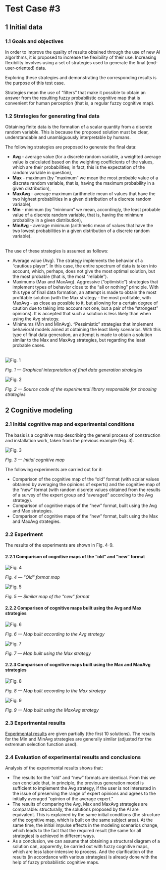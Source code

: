 # Test Case #3

## 1 Initial data

### 1.1 Goals and objectives

In order to improve the quality of results obtained through the use of new AI algorithms, it is proposed to increase the flexibility of their use. Increasing flexibility involves using a set of strategies used to generate the final (end-user-oriented) data.

Exploring these strategies and demonstrating the corresponding results is the purpose of this test case.

Strategies mean the use of “filters” that make it possible to obtain an answer from the resulting fuzzy probabilistic cognitive map that is convenient for human perception (that is, a regular fuzzy cognitive map).

### 1.2 Strategies for generating final data

Obtaining finite data is the formation of a scalar quantity from a discrete random variable. This is because the proposed solution must be clear, understandable and unambiguously interpretable by humans.

The following strategies are proposed to generate the final data:
+ **Avg** - average value (for a discrete random variable, a weighted average value is calculated based on the weighting coefficients of the values, which are their probabilities; in fact, this is the expectation of the random variable in question),
+ **Max** - maximum (by “maximum” we mean the most probable value of a discrete random variable, that is, having the maximum probability in a given distribution),
+ **MaxAvg** - average maximum (arithmetic mean of values that have the two highest probabilities in a given distribution of a discrete random variable),
+ **Min** - minimum (by “minimum” we mean, accordingly, the least probable value of a discrete random variable, that is, having the minimum probability in a given distribution),
+ **MinAvg** - average minimum (arithmetic mean of values that have the two lowest probabilities in a given distribution of a discrete random variable).<br><br>

The use of these strategies is assumed as follows:
+ Average value (Avg). The strategy implements the behavior of a “cautious player”. In this case, the entire spectrum of data is taken into account, which, perhaps, does not give the most optimal solution, but the most probable (that is, the most “reliable”).
+ Maximums (Max and MaxAvg). Aggressive (“optimistic”) strategies that implement types of behavior close to the “all or nothing” principle. With this type of final data formation, an attempt is made to obtain the most profitable solution (with the Max strategy - the most profitable, with MaxAvg - as close as possible to it, but allowing for a certain degree of caution due to taking into account not one, but a pair of the “strongest” opinions). It is accepted that such a solution is less likely than when using the Avg strategy.
+ Minimums (Min and MinAvg). “Pessimistic” strategies that implement behavioral models aimed at obtaining the least likely scenarios. With this type of final data generation, an attempt is made to obtain a solution similar to the Max and MaxAvg strategies, but regarding the least probable cases.<br><br>

![Fig. 1](yPic1.png)

_Fig. 1 — Graphical interpretation of final data generation strategies_

![Fig. 2](yPic2.png)

_Fig. 2 — Source code of the experimental library responsible for choosing strategies_

## 2 Cognitive modeling

### 2.1 Initial cognitive map and experimental conditions

The basis is a cognitive map describing the general process of construction and installation work, taken from the previous example (Fig. 3).

![Fig. 3](yPic3.png)

_Fig. 3 — Initial cognitive map_

The following experiments are carried out for it:
+ Comparison of the cognitive map of the “old” format (with scalar values obtained by averaging the opinions of experts) and the cognitive map of the “new” format (with random discrete values obtained from the results of a survey of the expert group and “averaged” according to the Avg strategy).
+ Comparison of cognitive maps of the “new” format, built using the Avg and Max strategies.
+ Comparison of cognitive maps of the “new” format, built using the Max and MaxAvg strategies.


### 2.2 Experiment

The results of the experiments are shown in Fig. 4-9.

#### 2.2.1 Comparison of cognitive maps of the “old” and “new” format

![Fig. 4](yPic4.png)

_Fig. 4 — "Old" format map_

![Fig. 5](yPic5.png)

_Fig. 5 — Similar map of the "new" format_

#### 2.2.2 Comparison of cognitive maps built using the Avg and Max strategies

![Fig. 6](yPic6.png)

_Fig. 6 — Map built according to the Avg strategy_

![Fig. 7](yPic7.png)

_Fig. 7 — Map built using the Max strategy_

#### 2.2.3 Comparison of cognitive maps built using the Max and MaxAvg strategies

![Fig. 8](yPic8.png)

_Fig. 8 — Map built according to the Max strategy_

![Fig. 9](yPic9.png)

_Fig. 9 — Map built using the MaxAvg strategy_

### 2.3 Experimental results

[Experimental results](Example3-Results.zip) are given partially (the first 10 solutions). The results for the Min and MinAvg strategies are generally similar (adjusted for the extremum selection function used).

### 2.4 Evaluation of experimental results and conclusions

Analysis of the experimental results shows that:
+ The results for the “old” and “new” formats are identical. From this we can conclude that, in principle, the previous generation model is sufficient to implement the Avg strategy, if the user is not interested in the issue of preserving the range of expert opinions and agrees to the initially averaged “opinion of the average expert.”
+ The results of comparing the Avg, Max and MaxAvg strategies are comparable: structurally, the solutions proposed by the AI are equivalent. This is explained by the same initial conditions (the structure of the cognitive map, which is built on the same subject area). At the same time, the initial impulse effects in the modeling scenarios change, which leads to the fact that the required result (the same for all strategies) is achieved in different ways.
+ As a conclusion, we can assume that obtaining a structural diagram of a solution can, apparently, be carried out with fuzzy cognitive maps, which are less labor-intensive to process. And the clarification of the results (in accordance with various strategies) is already done with the help of fuzzy probabilistic cognitive maps.
